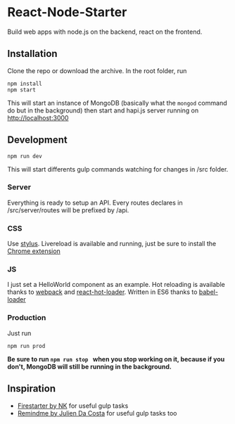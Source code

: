 React-Node-Starter
=========================

Build web apps with node.js on the backend, react on the frontend.

## Installation

Clone the repo or download the archive.
In the root folder, run
```
npm install
npm start
```
This will start an instance of MongoDB (basically what the `mongod` command do but in the background) then start and hapi.js server running on [http://localhost:3000](http://localhost:3000)

## Development
```
npm run dev
```
This will start differents gulp commands watching for changes in /src folder.

### Server
Everything is ready to setup an API. Every routes declares in /src/server/routes will be prefixed by /api.

### CSS
Use [stylus](https://github.com/stylus/stylus).
Livereload is available and running, just be sure to install the [Chrome extension](https://chrome.google.com/webstore/detail/livereload/jnihajbhpnppcggbcgedagnkighmdlei)

### JS
I just set a HelloWorld component as an example.
Hot reloading is available thanks to [webpack](https://github.com/webpack/webpack) and [react-hot-loader](https://github.com/gaearon/react-hot-loader). Written in ES6 thanks to [babel-loader](https://github.com/babel/babel-loader)

### Production

Just run 
```
npm run prod
```

**Be sure to run `npm run stop ` when you stop working on it, because if you don't, MongoDB will still be running in the background.**

## Inspiration

* [Firestarter by NK](https://github.com/NorthKingdom/firestarter) for useful gulp tasks
* [Remindme by Julien Da Costa](https://github.com/jdacosta/remindme) for useful gulp tasks too